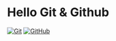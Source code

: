 <h1>Hello Git & Github</h1>

<p dir="auto"><a href="https://git-scm.com/" rel="nofollow"><img src="https://camo.githubusercontent.com/7728cb3f9c8cab4b935d5926d604daffba98c02ce65893a5bfb0a70a6a69b854/68747470733a2f2f696d672e736869656c64732e696f2f62616467652f4769742d322e33372b2d6631346533323f7374796c653d666f722d7468652d6261646765266c6f676f3d676974266c6f676f436f6c6f723d7768697465266c6162656c436f6c6f723d313031303130" alt="Git" data-canonical-src="https://img.shields.io/badge/Git-2.37+-f14e32?style=for-the-badge&amp;logo=git&amp;logoColor=white&amp;labelColor=101010" style="max-width: 100%;"></a>
<a href="https://github.com/"><img src="https://camo.githubusercontent.com/291700e061f3d23446d3d545521a7a313c859cd1cecea5b76821e6ddace3df0c/68747470733a2f2f696d672e736869656c64732e696f2f62616467652f4769744875622d5765622d626c75653f7374796c653d666f722d7468652d6261646765266c6f676f3d676974687562266c6f676f436f6c6f723d7768697465266c6162656c436f6c6f723d313031303130" alt="GitHub" data-canonical-src="https://img.shields.io/badge/GitHub-Web-blue?style=for-the-badge&amp;logo=github&amp;logoColor=white&amp;labelColor=101010" style="max-width: 100%;"></a></p>
